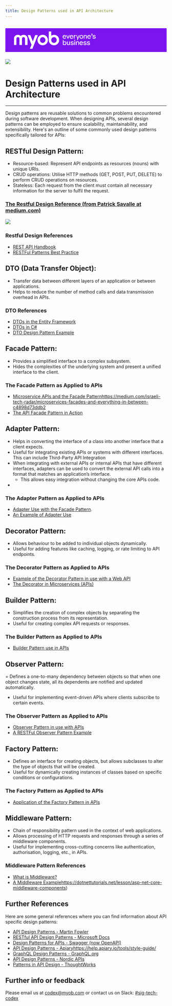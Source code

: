```yaml
---
title: Design Patterns used in API Architecture
---
```


![MYOB Banner](../../../assets/images/myob-banner.png)
---


<!-- confluence-page-id: 9422864791 -->
![](../../assets/BANNER.png)

# Design Patterns used in API Architecture

---

Design patterns are reusable solutions to common problems encountered during software development. When designing APIs, several design patterns can be employed to ensure scalability, maintainability, and extensibility. Here's an outline of some commonly used design patterns specifically tailored for APIs:

## RESTful Design Pattern:

- Resource-based: Represent API endpoints as resources (nouns) with unique URIs.
- CRUD operations: Utilise HTTP methods (GET, POST, PUT, DELETE) to perform CRUD operations on resources.
- Stateless: Each request from the client must contain all necessary information for the server to fulfil the request.
  
### [The Restful Design Reference (from Patrick Savalle at medium.com)](https://medium.com/@patricksavalle/rest-api-design-as-a-craft-not-an-art-a3fd97ed3ef4)
![](../../assets/API-Design/RESTFul-API-Reference.png)

### Restful Design References
- [REST API Handbook](https://developer.wordpress.org/rest-api/)
- [RESTFul Patterns Best Practice](https://www.linkedin.com/pulse/api-design-patterns-best-practices-building-robust-apis/)

## DTO (Data Transfer Object):

- Transfer data between different layers of an application or between applications.
- Helps to reduce the number of method calls and data transmission overhead in APIs.

### DTO References
- [DTOs in the Entity Framework](https://learn.microsoft.com/en-us/aspnet/web-api/overview/data/using-web-api-with-entity-framework/part-5)
- [DTOs in C#](https://www.c-sharpcorner.com/article/data-transfer-objects-dtos-in-c-sharp/)
- [DTO Design Pattern Example](https://www.codeproject.com/Articles/1050468/Data-Transfer-Object-Design-Pattern-in-Csharp)

## Facade Pattern:

- Provides a simplified interface to a complex subsystem.
- Hides the complexities of the underlying system and present a unified interface to the client.

### The Facade Pattern as Applied to APIs
- [Microservice APIs and the Facade Pattern]()https://medium.com/israeli-tech-radar/microservices-facades-and-everything-in-between-c4898d73ddb2
- [The API Facade Pattern in Action](https://wso2.com/library/blog-post/2015/10/article-a-pragmatic-approach-to-the-api-facade-pattern/)

## Adapter Pattern:

- Helps in converting the interface of a class into another interface that a client expects.
- Useful for integrating existing APIs or systems with different interfaces. This can include Third-Party API Integration 
- When integrating with external APIs or internal APIs that have different interfaces, adapters can be used to convert the external API calls into a format that matches an application’s interface. 
  - This allows easy integration without changing the core APIs code.
- 
### The Adapter Pattern as Applied to APIs
- [Adapter Use with the Facade Pattern](https://medium.com/@BobGuBobGu/adapter-and-facade-patterns-8b05e00a29a3).
- [An Example of Adapter Use](https://www.linkedin.com/pulse/using-adapter-design-patterns-migrate-legacy-api-calls-tan-t/)

## Decorator Pattern:

- Allows behaviour to be added to individual objects dynamically.
- Useful for adding features like caching, logging, or rate limiting to API endpoints.

### The Decorator Pattern as Applied to APIs
- [Example of the Decorator Pattern in use with a Web API](https://www.c-sharpcorner.com/article/how-to-build-apis-using-asp-net-core-a-clean-architectural-approach-and-the-de/)
- [The Decorator in Microservices (APIs)](https://hackernoon.com/how-to-implement-decorator-pattern-in-microservice)

## Builder Pattern:

- Simplifies the creation of complex objects by separating the construction process from its representation.
- Useful for creating complex API requests or responses.

### The Builder Pattern as Applied to APIs
- [Builder Pattern use in APIs](https://hackernoon.com/using-the-builder-design-pattern-in-net-c-to-develop-a-fluent-api)

## Observer Pattern:

= Defines a one-to-many dependency between objects so that when one object changes state, all its dependents are notified and updated automatically.
- Useful for implementing event-driven APIs where clients subscribe to certain events.

### The Observer Pattern as Applied to APIs
- [Observer Pattern in use with APIs](https://www.c-sharpcorner.com/article/asp-net-core-web-api-development-with-observer-design-pattern/)
- [A RESTFul Observer Pattern Example](https://60devs.com/immediate-state-updates-for-rest-http-apis-using-observer-pattern.html)

## Factory Pattern:

- Defines an interface for creating objects, but allows subclasses to alter the type of objects that will be created.
- Useful for dynamically creating instances of classes based on specific conditions or configurations.

### The Factory Pattern as Applied to APIs
- [Application of the Factory Pattern in APIs](https://www.telerik.com/blogs/aspnet-core-basics-knowing-applying-design-patterns)

## Middleware Pattern:

- Chain of responsibility pattern used in the context of web applications.
- Allows processing of HTTP requests and responses through a series of middleware components.
- Useful for implementing cross-cutting concerns like authentication, authorisation, logging, etc., in APIs.

### Middleware Pattern References
- [What is Middleware?](https://www.moesif.com/blog/engineering/middleware/What-Is-HTTP-Middleware/)
- [A Middleware Example]()https://dotnettutorials.net/lesson/asp-net-core-middleware-components)

## Further References
 Here are some general references where you can find information about API specific design patterns:

- [API Design Patterns - Martin Fowler](https://martinfowler.com/tags/API%20design.html)
- [RESTful API Design Patterns - Microsoft Docs](https://microsoft.github.io/code-with-engineering-playbook/design/design-patterns/rest-api-design-guidance/)
- [Design Patterns for APIs - Swagger (now OpenAPI)](https://swagger.io/solutions/api-design/)
- [API Design Patterns - Apiary]()https://help.apiary.io/tools/style-guide/
- [GraphQL Design Patterns - GraphQL.org](https://graphql.org/learn/best-practices/)
- [API Design Patterns - Nordic APIs](https://nordicapis.com/design-first-api-development-myth-or-reality/)
- [Patterns in API Design - ThoughtWorks](https://www.thoughtworks.com/en-au/insights/topic/apis)

## Further info or feedback
Please email us at codex@myob.com or contact us on Slack: [#sig-tech-codex](https://myob.slack.com/archives/C02N8ADPGUX)
